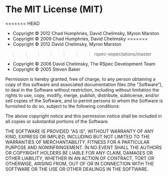 The MIT License (MIT)
=====================

<<<<<<< HEAD
* Copyright © 2012 Chad Humphries, David Chelimsky, Myron Marston
* Copyright © 2009 Chad Humphries, David Chelimsky
=======
* Copyright © 2012 David Chelimsky, Myron Marston
>>>>>>> rspec-expectations/master
* Copyright © 2006 David Chelimsky, The RSpec Development Team
* Copyright © 2005 Steven Baker

Permission is hereby granted, free of charge, to any person obtaining
a copy of this software and associated documentation files (the
"Software"), to deal in the Software without restriction, including
without limitation the rights to use, copy, modify, merge, publish,
distribute, sublicense, and/or sell copies of the Software, and to
permit persons to whom the Software is furnished to do so, subject to
the following conditions:

The above copyright notice and this permission notice shall be
included in all copies or substantial portions of the Software.

THE SOFTWARE IS PROVIDED "AS IS", WITHOUT WARRANTY OF ANY KIND,
EXPRESS OR IMPLIED, INCLUDING BUT NOT LIMITED TO THE WARRANTIES OF
MERCHANTABILITY, FITNESS FOR A PARTICULAR PURPOSE AND NONINFRINGEMENT.
IN NO EVENT SHALL THE AUTHORS OR COPYRIGHT HOLDERS BE LIABLE FOR ANY
CLAIM, DAMAGES OR OTHER LIABILITY, WHETHER IN AN ACTION OF CONTRACT,
TORT OR OTHERWISE, ARISING FROM, OUT OF OR IN CONNECTION WITH THE
SOFTWARE OR THE USE OR OTHER DEALINGS IN THE SOFTWARE.
